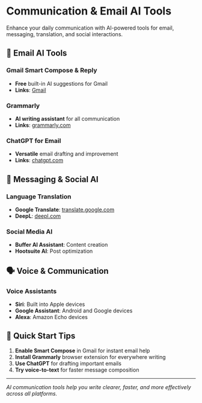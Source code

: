 # Communication & Email AI Tools

Enhance your daily communication with AI-powered tools for email, messaging, translation, and social interactions.

## 📧 Email AI Tools

### **Gmail Smart Compose & Reply**
- **Free** built-in AI suggestions for Gmail
- **Links**: [Gmail](https://gmail.com)

### **Grammarly**
- **AI writing assistant** for all communication
- **Links**: [grammarly.com](https://grammarly.com)

### **ChatGPT for Email**
- **Versatile** email drafting and improvement
- **Links**: [chatgpt.com](https://chatgpt.com)

## 💬 Messaging & Social AI

### **Language Translation**
- **Google Translate**: [translate.google.com](https://translate.google.com)
- **DeepL**: [deepl.com](https://deepl.com)

### **Social Media AI**
- **Buffer AI Assistant**: Content creation
- **Hootsuite AI**: Post optimization

## 🗣️ Voice & Communication

### **Voice Assistants**
- **Siri**: Built into Apple devices
- **Google Assistant**: Android and Google devices
- **Alexa**: Amazon Echo devices

## 🚀 Quick Start Tips

1. **Enable Smart Compose** in Gmail for instant email help
2. **Install Grammarly** browser extension for everywhere writing
3. **Use ChatGPT** for drafting important emails
4. **Try voice-to-text** for faster message composition

---

*AI communication tools help you write clearer, faster, and more effectively across all platforms.*